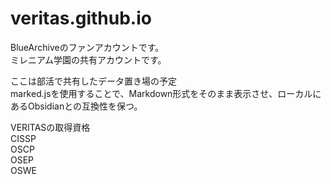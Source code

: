 # veritas.github.io
BlueArchiveのファンアカウントです。<BR>
ミレニアム学園の共有アカウントです。<BR>


ここは部活で共有したデータ置き場の予定<BR>
marked.jsを使用することで、Markdown形式をそのまま表示させ、ローカルにあるObsidianとの互換性を保つ。<BR>

VERITASの取得資格<BR>
CISSP<BR>
OSCP<BR>
OSEP<BR>
OSWE<BR>



